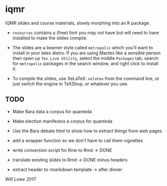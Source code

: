 # iqmr

IQMR slides and course materials, slowly morphing into an R package.

* `resources` contains a (free) font you may not have but will need to
  have installed to make the slides compile.

* The slides are a beamer style called `metropolis` which you'll want to install
  in your latex distro.  If you are using Mactex like a sensible person then open
  up `Tex Live Utility`, select the middle `Packages` tab, search for `metropolis` 
  packages in the search window, and right click to install it.

* To compile the slides, use XeLaTeX. `xelatex` from the command line,
  or just switch the engine in TeXShop, or whatever you use.

## TODO

* Make Bara data a corpus for quanteda
* Make election manifestos a corpus for quanteda
* Use the Bara debate html to show how to extract things from web pages

* add a wrapper function so we don't have to call them vignettes

* write conversion script for Rnw to Rmd -> DONE
* translate existing slides to Rmd -> DONE minus headers
* extract header to rmarkdown template -> after dinner


*Will Lowe 2017*